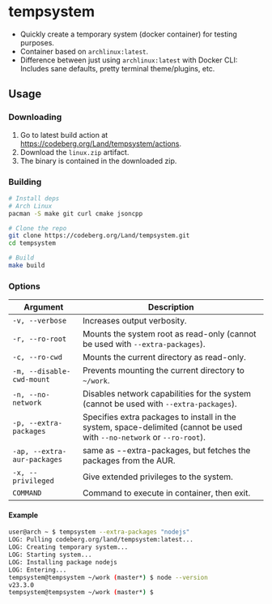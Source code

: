 # tempsystem
- Quickly create a temporary system (docker container) for testing purposes.
- Container based on `archlinux:latest`.
- Difference between just using `archlinux:latest` with Docker CLI: Includes sane defaults, pretty terminal theme/plugins, etc.

## Usage
### Downloading
1. Go to latest build action at https://codeberg.org/Land/tempsystem/actions.
2. Download the `linux.zip` artifact.
3. The binary is contained in the downloaded zip.

### Building
```sh
# Install deps
# Arch Linux
pacman -S make git curl cmake jsoncpp

# Clone the repo
git clone https://codeberg.org/Land/tempsystem.git
cd tempsystem

# Build
make build
```

### Options
| **Argument**            | **Description**                                                                                   |
|----------------------------|---------------------------------------------------------------------------------------------------|
| `-v, --verbose`             | Increases output verbosity.                                                                      |
| `-r, --ro-root`             | Mounts the system root as read-only (cannot be used with `--extra-packages`).                    |
| `-c, --ro-cwd`              | Mounts the current directory as read-only.                                                       |
| `-m, --disable-cwd-mount`   | Prevents mounting the current directory to `~/work`.                                            |
| `-n, --no-network`          | Disables network capabilities for the system (cannot be used with `--extra-packages`).            |
| `-p, --extra-packages`      | Specifies extra packages to install in the system, space-delimited (cannot be used with `--no-network` or `--ro-root`). |
| `-ap, --extra-aur-packages` | same as --extra-packages, but fetches the packages from the AUR. |
| `-x, --privileged`          | Give extended privileges to the system. |
| `COMMAND`                   | Command to execute in container, then exit. |

#### Example
```sh
user@arch ~ $ tempsystem --extra-packages "nodejs"
LOG: Pulling codeberg.org/land/tempsystem:latest...
LOG: Creating temporary system...
LOG: Starting system...
LOG: Installing package nodejs
LOG: Entering...
tempsystem@tempsystem ~/work (master*) $ node --version
v23.3.0
tempsystem@tempsystem ~/work (master*) $ 
```